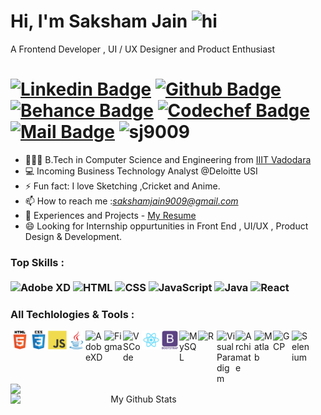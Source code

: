 <h1 align="left">Hi, I'm Saksham Jain <img src="https://user-images.githubusercontent.com/1303154/88677602-1635ba80-d120-11ea-84d8-d263ba5fc3c0.gif" width="28px" alt="hi"> </h1>
<p align="left">A Frontend Developer , UI / UX Designer and Product Enthusiast</p>

# [![Linkedin Badge](https://img.shields.io/badge/-LinkedIn-0077B5?style=flat&logo=Linkedin&logoColor=white&link=https://www.linkedin.com/in/saksham9009/)](https://www.linkedin.com/in/saksham9009/) [![Github Badge](https://img.shields.io/badge/-Github-242A2D?style=flat&logo=Github&logoColor=white&link=https://github.com/sj9009/)](https://github.com/sj9009/) [![Behance Badge](https://img.shields.io/badge/-Behance-053EFF?style=flat&labelColor=053EFF&logo=behance&link=https://www.behance.net/sakshamjain9009)](https://www.behance.net/sakshamjain9009) [![Codechef Badge](https://img.shields.io/badge/-CodeChef-242A2D?style=flat&logo=Codechef&link=https://www.codechef.com/users/sj9009/)](https://www.codechef.com/users/sj9009/) [![Mail Badge](https://img.shields.io/badge/-Gmail-c0392b?style=flat&labelColor=c0392b&logo=gmail&logoColor=white)](mailto:sakshamjain9009@gmail.com)  <img src="https://komarev.com/ghpvc/?username=sj9009&label=Profile%20views&color=0e75b6&style=flat" alt="sj9009" />

- 👨🏻‍🎓 B.Tech in Computer Science and Engineering from [IIIT Vadodara](http://iiitvadodara.ac.in/)
- 💻 Incoming Business Technology Analyst @Deloitte USI
- ⚡ Fun fact: I love Sketching ,Cricket and Anime.
- 📫 How to reach me :*sakshamjain9009@gmail.com*
- 📄 Experiences and Projects - [My Resume](https://drive.google.com/file/d/1bzcq7csIbjHRPxmgCKO1Uaz3EWHLR-Hr/view?usp=sharing)
- 😄 Looking for Internship oppurtunities in Front End , UI/UX , Product Design & Development.

### Top Skills : <br/> <br/> ![Adobe XD](https://img.shields.io/badge/AdobeXD-323330?style=for-the-badge&logo=adobexd&logoColor=pastelpink) ![HTML](https://img.shields.io/badge/HTML5-E34F26?style=for-the-badge&logo=html5&logoColor=white) ![CSS](https://img.shields.io/badge/CSS3-1572B6?style=for-the-badge&logo=css3&logoColor=white) ![JavaScript](https://img.shields.io/badge/JavaScript-323330?style=for-the-badge&logo=javascript&logoColor=F7DF1E) ![Java](https://img.shields.io/badge/Java-323330?style=for-the-badge&logo=java) ![React](https://img.shields.io/badge/React-20232A?style=for-the-badge&logo=react&logoColor=61DAFB)


<h3 align="left">All Techlologies & Tools :</h3>
<p align="left"> 
  <img align="left" alt="HTML5" width="30px" src="https://raw.githubusercontent.com/devicons/devicon/master/icons/html5/html5-original-wordmark.svg"/>
  <img align="left" alt="CSS3" width="30px" src="https://raw.githubusercontent.com/devicons/devicon/master/icons/css3/css3-original-wordmark.svg"/>
<!--   <img align="left" alt="C" width="30px" src="https://raw.githubusercontent.com/devicons/devicon/master/icons/c/c-original.svg" /> -->
  <img align="left" alt="JavaScript" width="30px" src="https://raw.githubusercontent.com/devicons/devicon/master/icons/javascript/javascript-original.svg" />
  <img align="left" alt="Java" width="30px" src="https://raw.githubusercontent.com/devicons/devicon/master/icons/java/java-original.svg" />
  <img align="left" alt="AdobeXD" width="30px" src="https://cdn.worldvectorlogo.com/logos/adobe-xd.svg"/>
  <img align="left" alt="Figma" width="30px" src="https://www.vectorlogo.zone/logos/figma/figma-icon.svg" />
  <img align="left" alt="VSCode" width="30px" src="https://upload.vectorlogo.zone/logos/visualstudio_code/images/0aea25bb-27bb-427f-8d65-f999bf0cba67.svg" />
  <img align="left" alt="React" width="30px" src="https://raw.githubusercontent.com/github/explore/80688e429a7d4ef2fca1e82350fe8e3517d3494d/topics/react/react.png" />
  <img align="left" alt="Bootstrap" width="30px" src="https://raw.githubusercontent.com/devicons/devicon/master/icons/bootstrap/bootstrap-plain-wordmark.svg" />
<!--   <img align="left" alt="Sass" width="30px" src="https://raw.githubusercontent.com/devicons/devicon/master/icons/sass/sass-original.svg" /> -->
  <img align="left" alt="MySQL" width="30px" src="https://www.vectorlogo.zone/logos/mysql/mysql-icon.svg" />
  <img align="left" alt="R" width="30px" src="https://www.vectorlogo.zone/logos/r-project/r-project-icon.svg" />
  <img align="left" alt="VisualParadigm" width="30px" src="https://camo.githubusercontent.com/adf3e91290a5b76dd3e45b9f8354979115d3e459b40ff4a6a4e404366dfe841c/68747470733a2f2f646c322e6d61637570646174652e636f6d2f696d616765732f69636f6e733235362f31363934352e706e673f643d31353139373731303331" />
  <img align="left" alt="Archimate" width="30px" src="https://avatars.githubusercontent.com/u/7965556?s=200&v=4" />
  <img align="left" alt="Matlab" width="30px" src="https://upload.wikimedia.org/wikipedia/commons/2/21/Matlab_Logo.png" />
  <img align="left" alt="GCP" width="30px" src="https://www.vectorlogo.zone/logos/google_cloud/google_cloud-icon.svg" />
  <img align="left" alt="Selenium" width="30px" src="https://raw.githubusercontent.com/detain/svg-logos/780f25886640cef088af994181646db2f6b1a3f8/svg/selenium-logo.svg" />
<!--   <img align="left" alt="Overleaf" width="30px" src="https://raw.githubusercontent.com/edent/SuperTinyIcons/9f13284dfaa5ec877e42fff53f0bc6ba6ff82953/images/svg/overleaf.svg" /> -->
</p>

<br />
<p align="center">
  <br />
  <br />
  <img width="350px" align="left" src="https://github-readme-stats.vercel.app/api/top-langs/?username=sj9009&show_icons=true&locale=en&layout=compact&theme=radical" />
  <img width="410px" align="left" src="https://github-readme-stats.vercel.app/api?username=sj9009&&show_icons=true&theme=radical" alt="My Github Stats">
</p>

